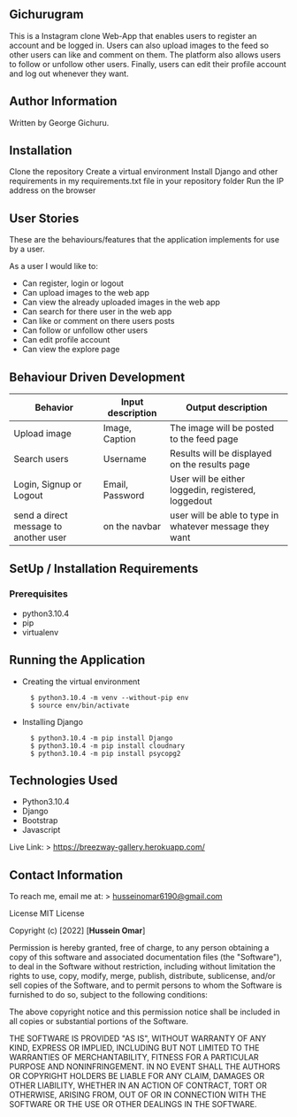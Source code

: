 ## Gichurugram

This is a Instagram clone Web-App that enables users to register an account and be logged in. Users can also upload images to the feed so other users can like and comment on them. The platform also allows users to follow or unfollow other users. Finally, users can edit their profile account and log out whenever they want.

## Author Information

Written by George Gichuru.

## Installation

Clone the repository
Create a virtual environment
Install Django and other requirements in my requirements.txt file in your repository folder
Run the IP address on the browser

## User Stories

These are the behaviours/features that the application implements for use by a user.

As a user I would like to:

- Can register, login or logout
- Can upload images to the web app
- Can view the already uploaded images in the web app
- Can search for there user in the web app
- Can like or comment on there users posts
- Can follow or unfollow other users
- Can edit profile account
- Can view the explore page

## Behaviour Driven Development

| Behavior                | Input description | Output description                                  |
| ----------------------- | ----------------- | --------------------------------------------------- |
| Upload image            | Image, Caption    | The image will be posted to the feed page           |
| Search users            | Username          | Results will be displayed on the results page       |
| Login, Signup or Logout | Email, Password   | User will be either loggedin, registered, loggedout |
| send a direct message to another user | on the navbar | user will be able to type in whatever message they want |
## SetUp / Installation Requirements

### Prerequisites

- python3.10.4
- pip
- virtualenv

## Running the Application

- Creating the virtual environment

        $ python3.10.4 -m venv --without-pip env
        $ source env/bin/activate

- Installing Django

        $ python3.10.4 -m pip install Django
        $ python3.10.4 -m pip install cloudnary
        $ python3.10.4 -m pip install psycopg2

## Technologies Used

- Python3.10.4
- Django
- Bootstrap
- Javascript

Live Link: > https://breezway-gallery.herokuapp.com/

## Contact Information

To reach me, email me at: > husseinomar6190@gmail.com

License
MIT License

Copyright (c) [2022] [**Hussein Omar**]

Permission is hereby granted, free of charge, to any person obtaining a copy of this software and associated documentation files (the "Software"), to deal in the Software without restriction, including without limitation the rights to use, copy, modify, merge, publish, distribute, sublicense, and/or sell copies of the Software, and to permit persons to whom the Software is furnished to do so, subject to the following conditions:

The above copyright notice and this permission notice shall be included in all copies or substantial portions of the Software.

THE SOFTWARE IS PROVIDED "AS IS", WITHOUT WARRANTY OF ANY KIND, EXPRESS OR IMPLIED, INCLUDING BUT NOT LIMITED TO THE WARRANTIES OF MERCHANTABILITY, FITNESS FOR A PARTICULAR PURPOSE AND NONINFRINGEMENT. IN NO EVENT SHALL THE AUTHORS OR COPYRIGHT HOLDERS BE LIABLE FOR ANY CLAIM, DAMAGES OR OTHER LIABILITY, WHETHER IN AN ACTION OF CONTRACT, TORT OR OTHERWISE, ARISING FROM, OUT OF OR IN CONNECTION WITH THE SOFTWARE OR THE USE OR OTHER DEALINGS IN THE SOFTWARE.